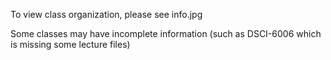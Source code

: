 To view class organization, please see info.jpg

Some classes may have incomplete information (such as DSCI-6006 which is missing some lecture files)
